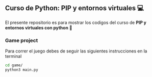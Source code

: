 ## Curso de Python: PIP y entornos virtuales 💻

El presente repositorio es para mostrar los codigos del curso de **PIP y entornos virtuales con python** 🐍

### Game project

Para correr el juego debes de seguir las siguientes instrucciones en la terminal

```sh
cd game/
python3 main.py
```